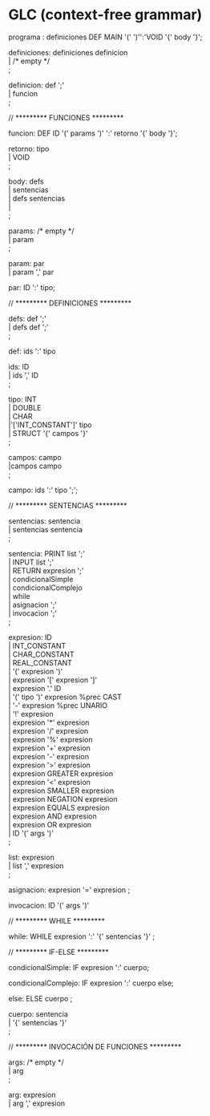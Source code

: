 # GLC (context-free grammar)

programa : definiciones DEF MAIN '(' ')'':'VOID '{' body '}';	


definiciones: definiciones definicion 							
	 | /* empty */												
	 ;


definicion: def ';'												
			| funcion											
			;

// *********  FUNCIONES  *********

funcion: DEF ID '(' params ')' ':' retorno '{' body '}';     	

retorno: tipo 													
		| VOID 													
		; 											



body: defs														
	| sentencias												
	| defs sentencias											
	|															
	;


params:  /* empty */											
		| param													
		;

param: par														
	| param ',' par												

par:  ID ':' tipo;												


// *********  DEFINICIONES  *********

defs: def ';'													
	| defs def ';'												
	;
				
	
def: ids ':' tipo												


ids: ID															
	| ids ',' ID												
	;
								   
tipo: INT 														
	| DOUBLE 													
	| CHAR														
	|'['INT_CONSTANT']' tipo									
	| STRUCT '{' campos '}'										
	;


campos: campo													
		|campos campo 											
		;
		
campo: ids ':' tipo ';';										

// *********  SENTENCIAS  *********

sentencias: sentencia											
		| sentencias sentencia									
		;


sentencia: PRINT list ';'										
		| INPUT list ';'										
		| RETURN expresion ';'									
		| condicionalSimple										
		| condicionalComplejo									
		| while													
		| asignacion ';'										
		| invocacion ';'										
		;
	

expresion: ID 													
		| INT_CONSTANT											
		| CHAR_CONSTANT											
		| REAL_CONSTANT											
		| '(' expresion ')'										
		| expresion '[' expresion ']'							
		|  expresion '.' ID										
		| '(' tipo ')' expresion  %prec CAST					
		| '-' expresion %prec UNARIO							
		| '!' expresion											
		|  expresion '*' expresion	 							
		|  expresion '/' expresion	 							
		|  expresion '%' expresion	 							
		|  expresion '+' expresion	 							
		|  expresion '-' expresion	 							
		| expresion '>' expresion	 							
		| expresion GREATER expresion 							
		| expresion '<' expresion								
		| expresion SMALLER expresion							
		| expresion NEGATION expresion							
		| expresion EQUALS expresion							
		| expresion AND expresion								
		| expresion OR expresion								
		| ID '(' args ')'										
		;
		
		
list: expresion													
	| list ',' expresion										
	;
	
asignacion: expresion '=' expresion ;							

invocacion: ID '(' args ')'										


// *********  WHILE  *********

while: WHILE expresion ':' '{' sentencias '}' ;					

// *********  IF-ELSE  *********


condicionalSimple: IF expresion ':' cuerpo;

condicionalComplejo: IF expresion ':' cuerpo else;				

else: ELSE cuerpo ;												

cuerpo: sentencia												
		| '{' sentencias '}'   									
		;
		
				
// *********  INVOCACIÓN DE FUNCIONES  *********

args:  /* empty */												
		| arg													
		;

arg: expresion													
	| arg ',' expresion											


